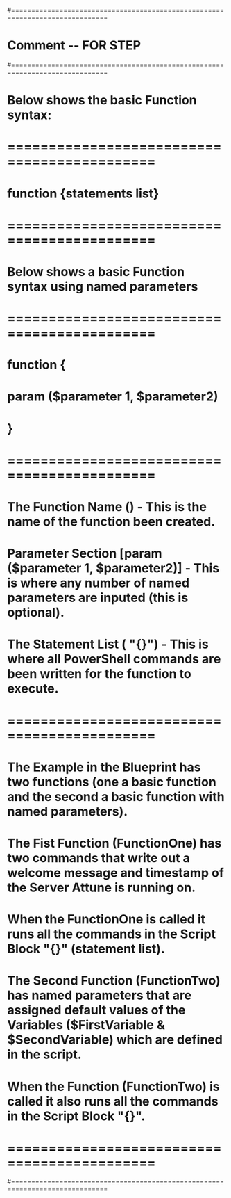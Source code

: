 #==============================================================================
# Comment  -- FOR STEP
#==============================================================================
# Below shows the basic Function syntax:
# ============================================
# function <function-name> {statements list}
# ============================================
# Below shows a basic Function syntax using named parameters
# ============================================
# function <function-name> {
#     param ($parameter 1, $parameter2)
#     <statement list>
#   }
# ============================================
# The Function Name (<function-name>) - This is the name of the function been created.
# Parameter Section [param ($parameter 1, $parameter2)] - This is where any number of named parameters are inputed (this is optional).
# The Statement List (<statement list> "{}") - This is where all PowerShell commands are been written for the function to execute.
# ============================================
# The Example in the Blueprint has two functions (one a basic function and the second a basic function with named parameters).
# The Fist Function (FunctionOne) has two commands that write out a welcome message and timestamp of the Server Attune is running on.
# When the FunctionOne is called it runs all the commands in the Script Block "{}" (statement list).
# The Second Function (FunctionTwo) has named parameters that are assigned default values of the Variables ($FirstVariable & $SecondVariable) which are defined in the script.
# When the Function (FunctionTwo) is called it also runs all the commands in the Script Block "{}".
# ============================================
#==============================================================================